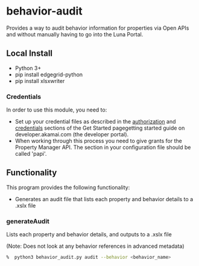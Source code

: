 # behavior-audit

Provides a way to audit behavior information for properties via Open APIs and without manually having to go into the Luna Portal.

## Local Install
* Python 3+
* pip install edgegrid-python
* pip install xlsxwriter

### Credentials
In order to use this module, you need to:
* Set up your credential files as described in the [authorization](https://developer.akamai.com/introduction/Prov_Creds.html) and [credentials](https://developer.akamai.com/introduction/Conf_Client.html) sections of the Get Started pagegetting started guide on developer.akamai.com (the developer portal).
* When working through this process you need to give grants for the Property Manager API.  The section in your configuration file should be called 'papi'.

## Functionality
This program provides the following functionality:
* Generates an audit file that lists each property and behavior details to a .xslx file


### generateAudit
Lists each property and behavior details, and outputs to a .xslx file

(Note: Does not look at any behavior references in advanced metadata)

```bash
%  python3 behavior_audit.py audit --behavior <behavior_name>
```
